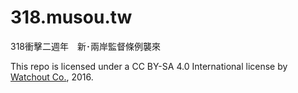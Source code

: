 # 318.musou.tw

318衝擊二週年　新･兩岸監督條例襲來

This repo is licensed under a CC BY-SA 4.0 International license by [Watchout Co.](http://watchout.tw/), 2016.
